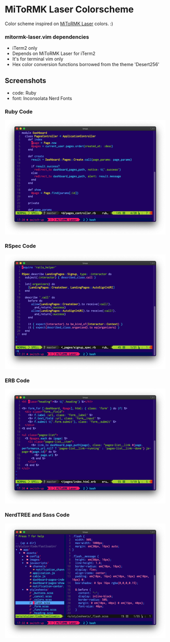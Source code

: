 MiToRMK Laser Colorscheme
=========================

Color scheme inspired on [MiToRMK Laser](https://mitormk.com/laser-gmk/#jp-carousel-1738) colors. :)

### mitormk-laser.vim dependencies
- iTerm2 only
- Depends on MiToRMK Laser for iTerm2
- It's for terminal vim only
- Hex color conversion functions borrowed from the theme 'Desert256'

## Screenshots
- code: Ruby
- font: Inconsolata Nerd Fonts

### Ruby Code
![Ruby Code in MiToRMK Laser Colorscheme](https://github.com/stulzer/mitormk-laser/raw/master/images/ruby.png)

### RSpec Code
![RSpec Code in MiToRMK Laser Colorscheme](https://github.com/stulzer/mitormk-laser/raw/master/images/rspec.png)

### ERB Code
![Embeded Ruby HTML Code in MiToRMK Laser Colorscheme](https://github.com/stulzer/mitormk-laser/raw/master/images/erb.png)

### NerdTREE and Sass Code
![NerdTREE and Sass Code in MiToRMK Laser Colorscheme](https://github.com/stulzer/mitormk-laser/raw/master/images/nerdtree-sass.png)
